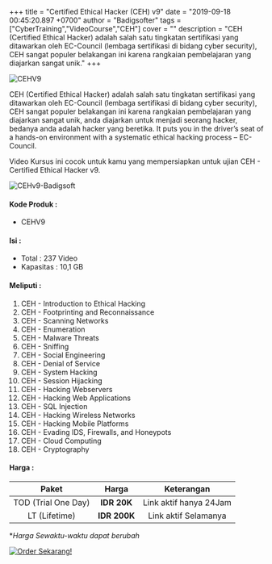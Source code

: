 +++
title = "Certified Ethical Hacker (CEH) v9"
date = "2019-09-18 00:45:20.897 +0700"
author = "Badigsofter"
tags = ["CyberTraining","VideoCourse","CEH"]
cover = ""
description = "CEH (Certified Ethical Hacker) adalah salah satu tingkatan sertifikasi yang ditawarkan oleh EC-Council (lembaga sertifikasi di bidang cyber security), CEH sangat populer belakangan ini karena rangkaian pembelajaran yang diajarkan sangat unik."
+++

![CEHV9](https://lh3.googleusercontent.com/cIlkJLOxESsLM7dsR5cU4Kuv9REHBS-JjFgpYQYPA3LdIwrjrQO2CnGNmnnWrMg_aa2lEN72Gyp0tnp2W3r2GsdX0QPHkRBib7i2zbTCMsARk1SxSOul4ABt5-kaQ0CbQrhR1Ktpvdy2w1bAlq7vEr7IlvTp8zZ8_-XjXoRC5yeaneey1sAOSzRlMAgvvot97AKtxpl2fsgFmRZNYBJkCenV-8qKNDxrmmhKt-v1jQGC5wahYFiI4xV4ENdxUEwR416f8EKl8DBTAaNu5sizeGBBybiJNsNkiscJAYCYZLYwqSRiGFApzWVNQVsmYxL1PBs6vOJxUjzdgw7fCa4id_mRk97GDJ0lf2LxsAsDUBOQrAOhEwhxq4Ym6IliUqt8R5k6zaXrmKkgSumCbN5kyHoqnxxd9kOXcyxvV_jKEqBe2aPJbDaiY9bmwM_Jj8RIG3btNhpZyQ0Ue73CSe34TV6TZAQZ-8Px_thnCifumlAk8SmU-Sj0rG-TDhz80L2AC7Rg4umYt8hsEHiq3khYTz5WEkGpD5qWxAx0qbwRUXxklleCDj_09PTO9ARWUOZxDV2RbzLuZOgeocJMlYgAiF-aXPjuVBfmq4ZD_gdCDwGIXWyA8kuQbk3kBfSFGW8JG26DibGc_dTB_eJygHLuVk8vssoCWShSZtCWflF6P56gEGBqr_mqpx7ZmhGp20pyC2SyC7oqAojGhGhbW_pXpfdh2ViwHwwCu1jDndYavhHC9lM=w1200-h640-no)

CEH (Certified Ethical Hacker) adalah salah satu tingkatan sertifikasi yang ditawarkan oleh EC-Council (lembaga sertifikasi di bidang cyber security), CEH sangat populer belakangan ini karena rangkaian pembelajaran yang diajarkan sangat unik, anda diajarkan untuk menjadi seorang hacker, bedanya anda adalah hacker yang beretika. It puts you in the driver’s seat of a hands-on environment with a systematic ethical hacking process – EC-Council.

Video Kursus ini cocok untuk kamu yang mempersiapkan untuk ujian CEH - Certified Ethical Hacker v9.

![CEHv9-Badigsoft](https://lh3.googleusercontent.com/2cVYMbKNl6m_dTv0vUN5YY7YP6c9zlaxslwcx8QrQGkFpazFM2jsVGw7FY4-mlR1qh-J_goHt09s2ZiIvmZEmEW8xsBsPPJp-_aWvHaZqDHFsZ98BYdRZyfZZLXY7zsswOpDYI1mp1FpKPAYLpxR971MvcI6Guc3VFfSvjzugEcMU7pC_gRYv1cJC72bBoxbvQXqmo62staaZg-2ellQmGRW8sox6_kb7ePg3GWH7OPXK7cNcQ1SDMQZeoOygmHfSdFB6AI60-gWQIQz-4idT_scw2CHOnJFhA9rpso2bwt7RXrzgwpvYj_tCBfMzd5YFU2p74P8_8HMzQJLGIESclPcN-txZdjcjEkJuTn26GGK62hxDa4ibE_uqa1QxFe9xUWkvRLpuIMFGkHBFH9Rj4A0kH4Gg_Rb-4hf_MygLSi7B7cg1YayPahyYu1CZbvOqKOtC0mGoLd6uoKWgBTaQF5oLtDnINx9xjMrcqhFB1YM8SJngLZ3dXZLHYjbIsZMWJCtA20t3CFqx8484LCquUFsBYaAAJKy5FH6MTYst37b-gGOhfQ9z8dCX_Rwuf5iuk87IugzaVALvMWPCpKxQlmGMwrMxgsKe2BlLwGMVKR0TZDzSzhFP-KxWmE5jplWX2WdOSlyl6xxv76Iyhq53iUxoqsyNNNkBI51PPOWZNMN6yJXz75l37nNQrBIvYPBsmnkVDnG4xNdABb7HNiVp4eZOZMt-iERe5GRYGsfSgE7kYA=w1200-h640-no)

#### Kode Produk :
- CEHV9

#### Isi :
- Total : 237 Video
- Kapasitas : 10,1 GB

#### Meliputi :
1. CEH - Introduction to Ethical Hacking
2. CEH - Footprinting and Reconnaissance
3. CEH - Scanning Networks
4. CEH - Enumeration
5. CEH - Malware Threats
6. CEH - Sniffing
7. CEH - Social Engineering
8. CEH - Denial of Service
9. CEH - System Hacking
10. CEH - Session Hijacking
11. CEH - Hacking Webservers
12. CEH - Hacking Web Applications
13. CEH - SQL Injection
14. CEH - Hacking Wireless Networks
15. CEH - Hacking Mobile Platforms
16. CEH - Evading IDS, Firewalls, and Honeypots
17. CEH - Cloud Computing
18. CEH - Cryptography

#### Harga :
|        Paket        |   Harga  |       Keterangan       |
|:-------------------:|:--------:|:----------------------:|
| TOD (Trial One Day) | **IDR 20K**  | Link aktif hanya 24Jam |
| LT (Lifetime)       | **IDR 200K** | Link aktif Selamanya   |

**Harga Sewaktu-waktu dapat berubah*

[![Order Sekarang!](../../static/img/order.png)](../../order/)
